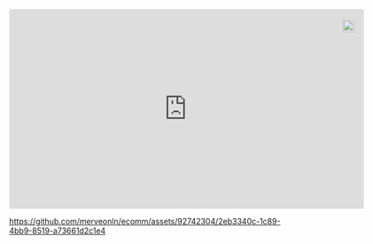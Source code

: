 <div style="position:relative;width:fit-content;height:fit-content;">
            <a style="position:absolute;top:20px;right:1rem;opacity:0.8;" href="https://clipchamp.com/watch/dqpv6gCPBz8?utm_source=embed&utm_medium=embed&utm_campaign=watch">
                <img loading="lazy" style="height:22px;" src="https://clipchamp.com/e.svg" alt="Made with Clipchamp" />
            </a>
            <iframe allow="autoplay;" allowfullscreen style="border:none" src="https://clipchamp.com/watch/dqpv6gCPBz8/embed" width="640" height="360"></iframe>
        </div>


https://github.com/merveonln/ecomm/assets/92742304/2eb3340c-1c89-4bb9-8519-a73661d2c1e4

